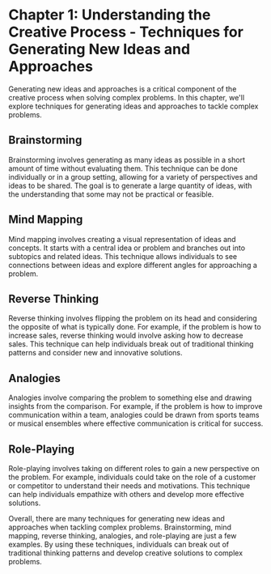 Chapter 1: Understanding the Creative Process - Techniques for Generating New Ideas and Approaches
==================================================================================================

Generating new ideas and approaches is a critical component of the creative process when solving complex problems. In this chapter, we'll explore techniques for generating ideas and approaches to tackle complex problems.

Brainstorming
-------------

Brainstorming involves generating as many ideas as possible in a short amount of time without evaluating them. This technique can be done individually or in a group setting, allowing for a variety of perspectives and ideas to be shared. The goal is to generate a large quantity of ideas, with the understanding that some may not be practical or feasible.

Mind Mapping
------------

Mind mapping involves creating a visual representation of ideas and concepts. It starts with a central idea or problem and branches out into subtopics and related ideas. This technique allows individuals to see connections between ideas and explore different angles for approaching a problem.

Reverse Thinking
----------------

Reverse thinking involves flipping the problem on its head and considering the opposite of what is typically done. For example, if the problem is how to increase sales, reverse thinking would involve asking how to decrease sales. This technique can help individuals break out of traditional thinking patterns and consider new and innovative solutions.

Analogies
---------

Analogies involve comparing the problem to something else and drawing insights from the comparison. For example, if the problem is how to improve communication within a team, analogies could be drawn from sports teams or musical ensembles where effective communication is critical for success.

Role-Playing
------------

Role-playing involves taking on different roles to gain a new perspective on the problem. For example, individuals could take on the role of a customer or competitor to understand their needs and motivations. This technique can help individuals empathize with others and develop more effective solutions.

Overall, there are many techniques for generating new ideas and approaches when tackling complex problems. Brainstorming, mind mapping, reverse thinking, analogies, and role-playing are just a few examples. By using these techniques, individuals can break out of traditional thinking patterns and develop creative solutions to complex problems.
